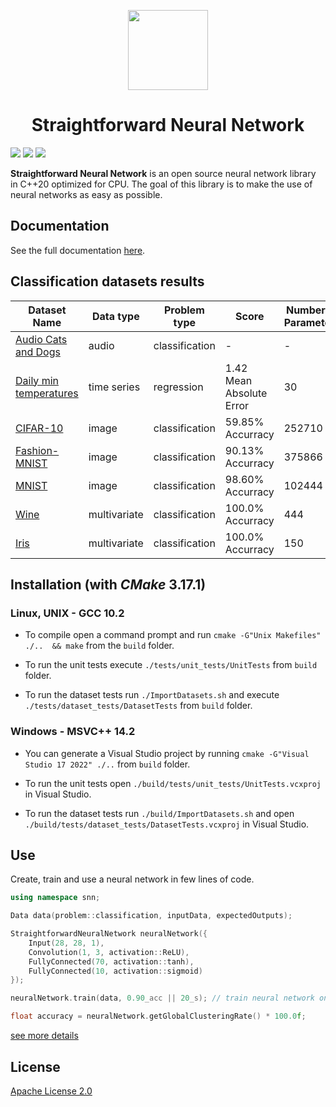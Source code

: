 <p align="center">
    <img src="https://github.com/MatthieuHernandez/NeuralNetworkTest/blob/master/CPU_MLP.png" width="128" style="text-align:center">
    <br/>
    <h1 align="center"> Straightforward Neural Network </h1>
</p>

![](https://github.com/MatthieuHernandez/StraightforwardNeuralNetwork/workflows/Unit%20tests%20Linux/badge.svg?barnch=master)
![](https://github.com/MatthieuHernandez/StraightforwardNeuralNetwork/workflows/Unit%20tests%20Windows/badge.svg?barnch=master)
![](https://github.com/MatthieuHernandez/StraightforwardNeuralNetwork/workflows/Dataset%20tests/badge.svg?barnch=master)

**Straightforward Neural Network** is an open source neural network library in C++20 optimized for CPU. The goal of this library is to make the use of neural networks as easy as possible.

## Documentation
 See the full documentation [here](https://matthieuhernandez.github.io/StraightforwardNeuralNetwork/).

## Classification datasets results
| Dataset Name | Data type | Problem type | Score | Number of Parameters |
|--------------|-----------|--------------|-------|----------------------|
| [Audio Cats and Dogs](https://www.kaggle.com/mmoreaux/audio-cats-and-dogs) | audio        | classification | -                        | -      |
| [Daily min temperatures](https://github.com/jbrownlee/Datasets)            | time series  | regression     | 1.42 Mean Absolute Error | 30     |
| [CIFAR-10](https://www.cs.toronto.edu/~kriz/cifar.html)                    | image        | classification | 59.85% Accurracy         | 252710 |
| [Fashion-MNIST](https://github.com/zalandoresearch/fashion-mnist)          | image        | classification | 90.13% Accurracy         | 375866 |
| [MNIST](http://yann.lecun.com/exdb/mnist)                                  | image        | classification | 98.60% Accurracy         | 102444 |
| [Wine](https://archive.ics.uci.edu/ml/datasets/wine)                       | multivariate | classification | 100.0% Accurracy         | 444    |
| [Iris](https://archive.ics.uci.edu/ml/datasets/iris)                       | multivariate | classification | 100.0% Accurracy         | 150    |

## Installation (with *CMake* 3.17.1)

### Linux, UNIX - GCC 10.2
* To compile open a command prompt and run `cmake -G"Unix Makefiles" ./..  && make` from the `build` folder.

* To run the unit tests execute `./tests/unit_tests/UnitTests` from `build` folder.

* To run the dataset tests run `./ImportDatasets.sh` and execute `./tests/dataset_tests/DatasetTests` from `build` folder.

### Windows - MSVC++ 14.2
* You can generate a Visual Studio project by running `cmake -G"Visual Studio 17 2022" ./..` from `build` folder.

* To run the unit tests open `./build/tests/unit_tests/UnitTests.vcxproj` in Visual Studio.

* To run the dataset tests run `./build/ImportDatasets.sh` and open `./build/tests/dataset_tests/DatasetTests.vcxproj` in Visual Studio.

 ## Use
Create, train and use a neural network in few lines of code.
```cpp
using namespace snn;

Data data(problem::classification, inputData, expectedOutputs);

StraightforwardNeuralNetwork neuralNetwork({
    Input(28, 28, 1), 
    Convolution(1, 3, activation::ReLU),
    FullyConnected(70, activation::tanh),
    FullyConnected(10, activation::sigmoid)
});

neuralNetwork.train(data, 0.90_acc || 20_s); // train neural network on data until 90% accuracy or 20s

float accuracy = neuralNetwork.getGlobalClusteringRate() * 100.0f;
```
[see more details](https://github.com/MatthieuHernandez/StraightforwardNeuralNetwork/wiki/)
## License

[Apache License 2.0](LICENSE)
